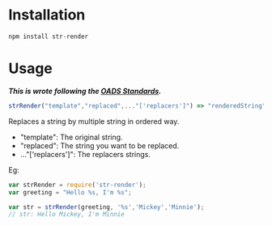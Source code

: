 # Installation

```
npm install str-render
```

# Usage

**_This is wrote following the [OADS Standards](https://github.com/ODNA/OADS)._**

```javascript
strRender("template","replaced",..."['replacers']") => "renderedString"
```

Replaces a string by multiple string in ordered way.
- "template": The original string.
- "replaced": The string you want to be replaced.
- ..."['replacers']": The replacers strings.

Eg:

```javascript
var strRender = require('str-render');
var greeting = "Hello %s, I'm %s";

var str = strRender(greeting, '%s','Mickey','Minnie');
// str: Hello Mickey, I'm Minnie
```
